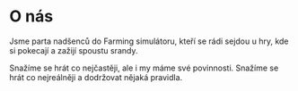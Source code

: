 # O nás

Jsme parta nadšenců do Farming simulátoru, kteří se rádi sejdou u hry, kde si pokecají a zažijí spoustu srandy.

Snažíme se hrát co nejčastěji, ale i my máme své povinnosti. Snažíme se hrát co nejreálněji a dodržovat nějaká pravidla.

